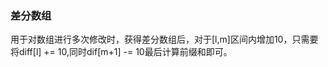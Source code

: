 ### 差分数组
用于对数组进行多次修改时，获得差分数组后，对于[l,m]区间内增加10，只需要将diff[l] += 10,同时dif[m+1] -= 10最后计算前缀和即可。
<!--stackedit_data:
eyJoaXN0b3J5IjpbLTYyNjc4MzgwNF19
-->